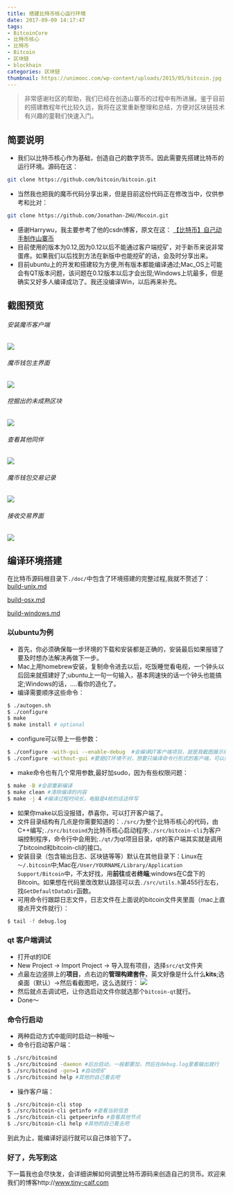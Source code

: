 ```yaml
---
title: 搭建比特币核心运行环境
date: 2017-09-09 14:17:47
tags:
- BitcoinCore
- 比特币核心
- 比特币
- Bitcoin
- 区块链
- blockhain
categories: 区块链
thumbnail: https://unimooc.com/wp-content/uploads/2015/05/bitcoin.jpg
---
```


> 非常感谢社区的帮助，我们已经在创造山寨币的过程中有所进展。鉴于目前的搭建教程年代比较久远，我将在这里重新整理和总结，方便对区块链技术有兴趣的童鞋们快速入门。

## 简要说明
* 我们以比特币核心作为基础，创造自己的数字货币。因此需要先搭建比特币的运行环境。源码在这：
```bash
git clone https://github.com/bitcoin/bitcoin.git
```
*  当然我也把我的魔币代码分享出来，但是目前这份代码正在修改当中，仅供参考和比对：
```bash
git clone https://github.com/Jonathan-ZHU/Mocoin.git
```

*  感谢Harrywu，我主要参考了他的csdn博客，原文在这：
[【比特币】自己动手制作山寨币](http://blog.csdn.net/hacode/article/details/40422535)
*  目前使用的版本为0.12,因为0.12以后不能通过客户端挖矿，对于新币来说非常蛋疼。如果我们以后找到方法在新版中也能挖矿的话，会及时分享出来。
*  目前ubuntu上的开发和搭建较为方便,所有版本都能编译通过;Mac_OS上可能会有QT版本问题，该问题在0.12版本以后才会出现;Windows上坑最多，但是确实又好多人编译成功了。我还没编译Win，以后再来补充。
## 截图预览
###### 安装魔币客户端
![](/images/-------.png)
###### 魔币钱包主界面
![](/images/--------1.png)
###### 挖掘出的未成熟区块
![](/images/--------2.png)
###### 查看其他同伴
![](/images/2017-06-27-11-49-25----.png)
###### 魔币钱包交易记录
![](/images/----------.png)
###### 接收交易界面
![](/images/------.png)
## 编译环境搭建
在比特币源码根目录下`./doc/`中包含了环境搭建的完整过程,我就不赘述了：<br>[build-unix.md](https://github.com/bitcoin/bitcoin/blob/master/doc/build-unix.md)

[build-osx.md](https://github.com/bitcoin/bitcoin/blob/master/doc/build-osx.md)

[build-windows.md](https://github.com/bitcoin/bitcoin/blob/master/doc/build-windows.md)
<br>
### 以ubuntu为例<br>
*  首先，你必须确保每一步环境的下载和安装都是正确的，安装最后如果报错了要及时想办法解决再做下一步。
*  Mac上用homebrew安装，复制命令进去以后，吃饭睡觉看电视，一个钟头以后回来就搭建好了;ubuntu上一句一句输入，基本网速快的话一个钟头也能搞定;Windows的话，....看你的造化了。
*  编译需要顺序这些命令：
```bash
$ ./autogen.sh
$ ./configure
$ make
$ make install # optional
```
*  configure可以带上一些参数：
```bash
$ ./configure -with-gui --enable-debug  #会编译QT客户端项目，就是我截图展示的内容
$ ./configure -without-gui #要是QT环境不对，想要只编译命令行形式的客户端，可以用这个
```
* make命令也有几个常用参数,最好加sudo，因为有些权限问题：
```bash
$ make -B #全部重新编译
$ make clean #清除编译的内容
$ make -j 4 #编译过程时间长，电脑是4核的话这样写
```
* 如果你make以后没报错，恭喜你，可以打开客户端了。
* 文件目录结构有几点是你需要知道的：`./src/`为整个比特币核心的代码，由C++编写;`./src/bitcoind`为比特币核心启动程序;`./src/bitcoin-cli`为客户端控制程序，命令行中会用到;`./qt/`为qt项目目录，qt的客户端其实就是调用了bitcoind和bitcoin-cli的接口。
* 安装目录（包含输出日志、区块链等等）默认在其他目录下：Linux在`～/.bitcoin`中;Mac在`/User/YOURNAME/Library/Application Support/Bitcoin`中，不太好找，用**前往**或者**终端**;windows在C盘下的Bitcoin。如果想在代码里改改默认路径可以去`./src/utils.h`第455行左右，找`GetDefaultDataDir`函数。
*  可用命令行跟踪日志文件，日志文件在上面说的bitcoin文件夹里面（mac上直接点开文件就行）：
```bash
$ tail -f debug.log
```

### qt 客户端调试
*  打开qt的IDE
*  New Project -> Import Project -> 导入现有项目，选择`src/qt`文件夹
* 点最左边竖排上的**项目**，点右边的**管理构建套件**，英文好像是什么什么**kits**;选桌面（默认）->然后看截图吧，这么选就行：
![](/images/xiangmu.png)
* 然后就点击调试吧，让你选启动文件你就选那个`bitcoin-qt`就行。
* Done～
### 命令行启动
* 两种启动方式中能同时启动一种哦～
* 命令行启动客户端：
```bash
$ ./src/bitcoind
$ ./src/bitcoind -daemon #后台启动，一般都要加，然后在debug.log里看输出就行
$ ./src/bitcoind -gen=1 #自动挖矿
$ ./src/bitcoind help #其他的自己看去吧
```
* 操作客户端：
```bash
$ ./src/bitcoin-cli stop
$ ./src/bitcoin-cli getinfo #查看当前信息
$ ./src/bitcoin-cli getpeerinfo #查看其他节点
$ ./src/bitcoin-cli help #其他的自己看去吧
```
到此为止，能编译好运行就可以自己体验下了。
### 好了，先写到这
下一篇我也会尽快发，会详细讲解如何调整比特币源码来创造自己的货币。欢迎来我们的博客http://www.tiny-calf.com
